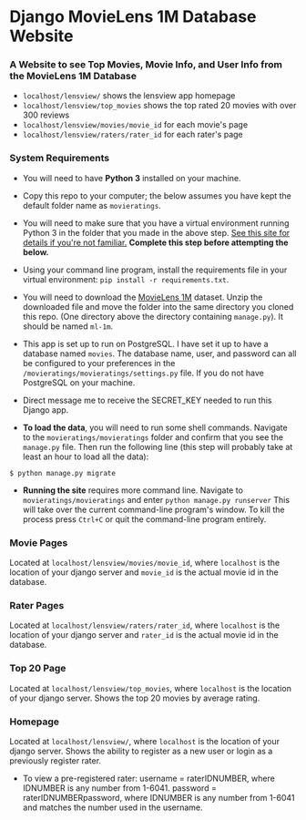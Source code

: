 # Django MovieLens 1M Database Website

### A Website to see Top Movies, Movie Info, and User Info from the MovieLens 1M Database

* `localhost/lensview/` shows the lensview app homepage
* `localhost/lensview/top_movies` shows the top rated 20 movies with over 300 reviews
* `localhost/lensview/movies/movie_id` for each movie's page
* `localhost/lensview/raters/rater_id` for each rater's page

### System Requirements

* You will need to have **Python&nbsp;3** installed on your machine.

* Copy this repo to your computer; the below assumes you have kept the default folder name as `movieratings`.

* You will need to make sure that you have a virtual environment running Python&nbsp;3 in the folder that you made in the above step. [See this site for details if you're not familiar.](http://docs.python-guide.org/en/latest/dev/virtualenvs/) **Complete this step before attempting the below.**

* Using your command line program, install the requirements file in your virtual environment: `pip install -r requirements.txt`.

* You will need to download the [MovieLens 1M](http://files.grouplens.org/datasets/movielens/ml-1m.zip) dataset. Unzip the downloaded file and move the folder into the same directory you cloned this repo. (One directory above the  directory containing `manage.py`). It should be named `ml-1m`.

* This app is set up to run on PostgreSQL. I have set it up to have a database named `movies`. The database name, user, and password can all be configured to your preferences in the `/movieratings/movieratings/settings.py` file. If you do not have PostgreSQL on your machine.

* Direct message me to receive the SECRET_KEY needed to run this Django app.

* **To load the data**, you will need to run some shell commands. Navigate to the `movieratings/movieratings` folder and confirm that you see the `manage.py` file. Then run the following line (this step will probably take at least an hour to load all the data):
```
$ python manage.py migrate
```

* **Running the site** requires more command line. Navigate to `movieratings/movieratings` and enter `python manage.py runserver` This will take over the current command-line program's window. To kill the process press `Ctrl+C` or quit the command-line program entirely.

### Movie Pages
Located at `localhost/lensview/movies/movie_id`, where `localhost` is the location of your django server and `movie_id` is the actual movie id in the database.

### Rater Pages
Located at `localhost/lensview/raters/rater_id`, where `localhost` is the location of your django server and `rater_id` is the actual movie id in the database.

### Top 20 Page
Located at `localhost/lensview/top_movies`, where `localhost` is the location of your django server. Shows the top 20 movies by average rating.

### Homepage
Located at `localhost/lensview/`, where `localhost` is the location of your django server. Shows the ability to register as a new user or login as a previously register rater.

* To view a pre-registered rater: username = raterIDNUMBER, where IDNUMBER is any number from 1-6041. password = raterIDNUMBERpassword, where IDNUMBER is any number from 1-6041 and matches the number used in the username. 
